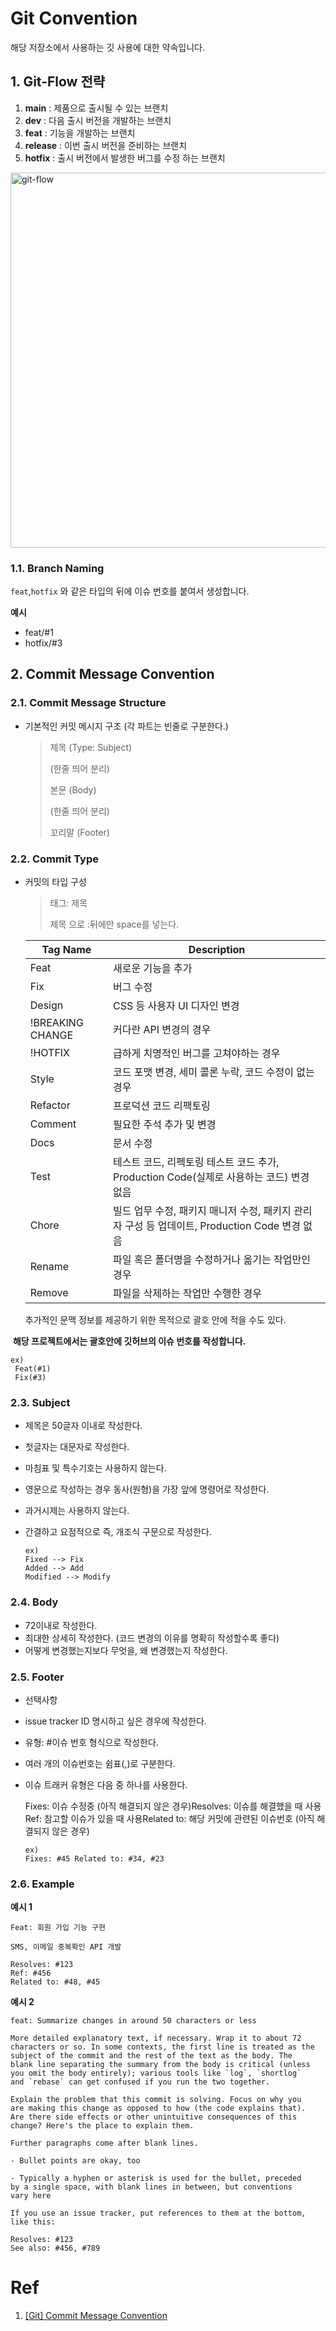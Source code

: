 # Git Convention

해당 저장소에서 사용하는 깃 사용에 대한 약속입니다.

## 1. Git-Flow 전략

1. **main** : 제품으로 출시될 수 있는 브랜치
2. **dev** : 다음 출시 버전을 개발하는 브랜치
3. **feat** : 기능을 개발하는 브랜치
4. **release** : 이번 출시 버전을 준비하는 브랜치
5. **hotfix** : 출시 버전에서 발생한 버그를 수정 하는 브랜치

<img src="https://github.com/user-attachments/assets/a7ebc408-54d2-4c34-b455-dc442dc8b78b" alt="git-flow" height="600" />

### 1.1. Branch Naming

`feat`,`hotfix` 와 같은 타입의 뒤에 이슈 번호를 붙여서 생성합니다.

**예시**

- feat/#1
- hotfix/#3

## 2. Commit Message Convention

### 2.1. Commit Message Structure

- 기본적인 커밋 메시지 구조 (각 파트는 빈줄로 구분한다.)

  > 제목 (Type: Subject)
  >
  > (한줄 띄어 분리)
  >
  > 본문 (Body)
  >
  > (한줄 띄어 분리)
  >
  > 꼬리말 (Footer)

### 2.2. Commit Type

- 커밋의 타입 구성

  > 태그: 제목
  >
  > 제목 으로 :뒤에만 space를 넣는다.

  | Tag Name         | Description                                                  |
  | ---------------- | ------------------------------------------------------------ |
  | Feat             | 새로운 기능을 추가                                           |
  | Fix              | 버그 수정                                                    |
  | Design           | CSS 등 사용자 UI 디자인 변경                                 |
  | !BREAKING CHANGE | 커다란 API 변경의 경우                                       |
  | !HOTFIX          | 급하게 치명적인 버그를 고쳐야하는 경우                       |
  | Style            | 코드 포맷 변경, 세미 콜론 누락, 코드 수정이 없는 경우        |
  | Refactor         | 프로덕션 코드 리팩토링                                       |
  | Comment          | 필요한 주석 추가 및 변경                                     |
  | Docs             | 문서 수정                                                    |
  | Test             | 테스트 코드, 리펙토링 테스트 코드 추가, Production Code(실제로 사용하는 코드) 변경 없음 |
  | Chore            | 빌드 업무 수정, 패키지 매니저 수정, 패키지 관리자 구성 등 업데이트, Production Code 변경 없음 |
  | Rename           | 파일 혹은 폴더명을 수정하거나 옮기는 작업만인 경우           |
  | Remove           | 파일을 삭제하는 작업만 수행한 경우                           |

  추가적인 문맥 정보를 제공하기 위한 목적으로 괄호 안에 적을 수도 있다.

​ **해당 프로젝트에서는 괄호안에 깃허브의 이슈 번호를 작성합니다.**

```
ex)
 Feat(#1)
 Fix(#3)
```

### 2.3. Subject

- 제목은 50글자 이내로 작성한다.

- 첫글자는 대문자로 작성한다.

- 마침표 및 특수기호는 사용하지 않는다.

- 영문으로 작성하는 경우 동사(원형)을 가장 앞에 명령어로 작성한다.

- 과거시제는 사용하지 않는다.

- 간결하고 요점적으로 즉, 개조식 구문으로 작성한다.

  ```
  ex)
  Fixed --> Fix
  Added --> Add
  Modified --> Modify
  ```

### 2.4. Body

- 72이내로 작성한다.
- 최대한 상세히 작성한다. (코드 변경의 이유를 명확히 작성할수록 좋다)
- 어떻게 변경했는지보다 무엇을, 왜 변경했는지 작성한다.

### 2.5. Footer

- 선택사항

- issue tracker ID 명시하고 싶은 경우에 작성한다.

- 유형: #이슈 번호 형식으로 작성한다.

- 여러 개의 이슈번호는 쉼표(,)로 구분한다.

- 이슈 트래커 유형은 다음 중 하나를 사용한다.

  Fixes: 이슈 수정중 (아직 해결되지 않은 경우)Resolves: 이슈를 해결했을 때 사용Ref: 참고할 이슈가 있을 때 사용Related to: 해당 커밋에 관련된 이슈번호 (아직 해결되지 않은 경우)

  ```
  ex)
  Fixes: #45 Related to: #34, #23
  ```

### 2.6. Example

**예시 1**

```
Feat: 회원 가입 기능 구현

SMS, 이메일 중복확인 API 개발

Resolves: #123
Ref: #456
Related to: #48, #45
```

**예시 2**

```
feat: Summarize changes in around 50 characters or less

More detailed explanatory text, if necessary. Wrap it to about 72
characters or so. In some contexts, the first line is treated as the
subject of the commit and the rest of the text as the body. The
blank line separating the summary from the body is critical (unless
you omit the body entirely); various tools like `log`, `shortlog`
and `rebase` can get confused if you run the two together.

Explain the problem that this commit is solving. Focus on why you
are making this change as opposed to how (the code explains that).
Are there side effects or other unintuitive consequences of this
change? Here's the place to explain them.

Further paragraphs come after blank lines.

- Bullet points are okay, too

- Typically a hyphen or asterisk is used for the bullet, preceded
by a single space, with blank lines in between, but conventions
vary here

If you use an issue tracker, put references to them at the bottom,
like this:

Resolves: #123
See also: #456, #789
```

# Ref

1. [[Git] Commit Message Convention](https://velog.io/@archivvonjang/Git-Commit-Message-Convention)
